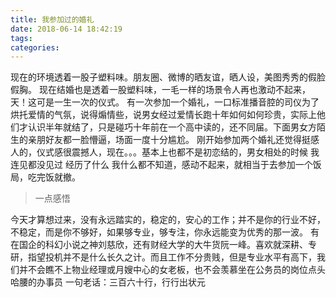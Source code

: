 ```yaml
---
title: 我参加过的婚礼
date: 2018-06-14 18:42:19
tags:
categories:
---
```

现在的环境透着一股子塑料味。朋友圈、微博的晒友谊，晒人设，美图秀秀的假脸假胸。
现在结婚也是透着一股塑料味，一毛一样的场景令人再也激动不起来，天！这可是一生一次的仪式。
有一次参加一个婚礼，一口标准播音腔的司仪为了烘托爱情的气氛，说得煽情些，说男女经过爱情长跑十年如何如何珍贵，实际上他们才认识半年就结了，只是碰巧十年前在一个高中读的，还不同届。下面男女方陌生的亲朋好友都一脸懵逼，场面一度十分尴尬。
刚开始参加两个婚礼还觉得挺感人的，仪式感很震撼人，现在。。。基本上也都不是初恋结的，男女相处的时候 我连见都没见过 经历了什么 我什么都不知道，感动不起来，就相当于去参加一个饭局，吃完饭就撤。

> 一点感悟 

今天才算想过来，没有永远踏实的，稳定的，安心的工作；并不是你的行业不好，不稳定，而是你不够好，如果够专业，够专注，你永远能变为优秀的那一波。
有在国企的科幻小说之神刘慈欣，还有财经大学的大牛货阮一峰。喜欢就深耕、专研，指望投机并不是什么长久之计。而且工作不分贵贱，但是专业水平有高下，我们并不会瞧不上物业经理或月嫂中心的女老板，也不会羡慕坐在公务员的岗位点头哈腰的办事员
一句老话：三百六十行，行行出状元

